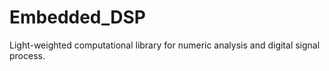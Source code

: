 # Embedded_DSP
Light-weighted computational library for numeric analysis and digital signal process.
